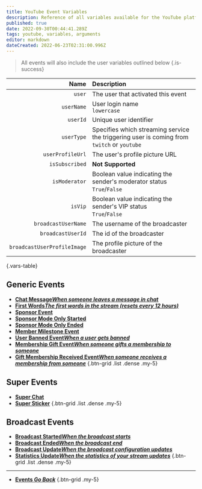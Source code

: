 ```yaml
---
title: YouTube Event Variables
description: Reference of all variables available for the YouTube platform
published: true
date: 2022-09-30T00:44:41.289Z
tags: youtube, variables, arguments
editor: markdown
dateCreated: 2022-06-23T02:31:00.996Z
---
```


> All events will also include the user variables outlined below
{.is-success}

Name | Description
----:|:------------
`user` | The user that activated this event
`userName` | User login name <br> `lowercase`
`userId` | Unique user identifier
`userType` | Specifies which streaming service the triggering user is coming from <br> `twitch` or `youtube`
`userProfileUrl` | The user's profile picture URL<br>
`isSubscribed` | **Not Supported**<br>
`isModerator` | Boolean value indicating the sender's moderator status <br> `True`/`False`
`isVip` | Boolean value indicating the sender's VIP status <br> `True`/`False`
`broadcastUserName` | The username of the broadcaster<br>
`broadcastUserId` | The id of the broadcaster<br>
`broadcastUserProfileImage` | The profile picture of the broadcaster<br>
{.vars-table}

## Generic Events
* [<i class="mdi mdi-comment-outline text--youtube"></i> **Chat Message*When someone leaves a message in chat***](/en/Platforms/YouTube/Events/Chat-Message)
* [<i class="mdi mdi-numeric-1-box text--youtube"></i> **First Words*The first words in the stream (resets every 12 hours)***](/en/Platforms/YouTube/Events/First-Words)
* [<i class="mdi mdi-cash text--youtube"></i> **Sponsor Event**](/en/Platforms/YouTube/Events/Sponsor-Event)
* [<i class="mdi mdi-cash text--youtube"></i> **Sponsor Mode Only Started**](/en/Platforms/YouTube/Events/Sponsor-Mode-Only-Started)
* [<i class="mdi mdi-cash text--youtube"></i> **Sponsor Mode Only Ended**](/en/Platforms/YouTube/Events/Sponsor-Mode-Only-Ended)
* [<i class="mdi mdi-account-plus text--youtube"></i> **Member Milestone Event**](/en/Platforms/YouTube/Events/Member-Milestone-Event)
* [<i class="mdi mdi-account-remove text--youtube"></i> **User Banned Event*When a user gets banned***](/en/Platforms/YouTube/Events/User-Banned-Event)
* [<i class="mdi mdi-account-plus text--youtube"></i> **Membership Gift Event*When someone gifts a membership to someone***](/en/Platforms/YouTube/Events/Membership-Gift-Event)
* [<i class="mdi mdi-account-plus text--youtube"></i> **Gift Membership Received Event*When someone receives a membership from someone***](/en/Platforms/YouTube/Events/Gift-Membership-Received-Event)
{.btn-grid .list .dense .my-5}

## Super Events
* [<i class="mdi mdi-comment-outline text--youtube"></i> **Super Chat**](/en/Platforms/YouTube/Events/Super-Chat)
* [<i class="mdi mdi-sticker text--youtube"></i> **Super Sticker**](/en/Platforms/YouTube/Events/Super-Sticker)
{.btn-grid .list .dense .my-5}

## Broadcast Events
* [<i class="mdi mdi-calendar-check-outline text--youtube"></i> **Broadcast Started*When the broadcast starts***](/en/Platforms/YouTube/Events/Broadcast-Started)
* [<i class="mdi mdi-calendar-remove-outline text--youtube"></i> **Broadcast Ended*When the broadcast end***](/en/Platforms/YouTube/Events/Broadcast-Ended)
* [<i class="mdi mdi-calendar text--youtube"></i> **Broadcast Update*When the broadcast configuration updates***](/en/Platforms/YouTube/Events/Broadcast-Update)
* [<i class="mdi mdi-microsoft-excel text--youtube"></i> **Statistics Update*When the statistics of your stream updates***](/en/Platforms/YouTube/Events/Statistics-Update)
{.btn-grid .list .dense  .my-5}

---

- [<i class="mdi mdi-chevron-left"></i>**Events *Go Back***](/en/Events)
{.btn-grid .my-5}